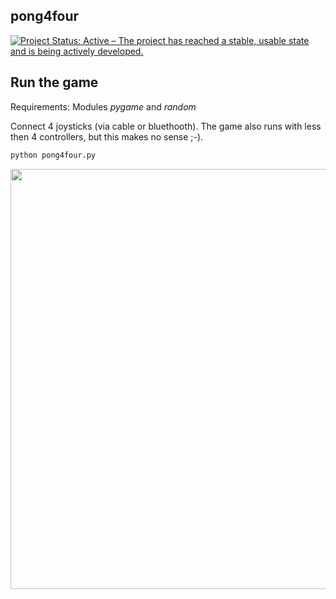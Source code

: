 ## pong4four

[![Project Status: Active – The project has reached a stable, usable
state and is being actively
developed.](http://www.repostatus.org/badges/latest/active.svg)](http://www.repostatus.org/#active)

## Run the game

Requirements: Modules *pygame* and *random*

Connect 4 joysticks (via cable or bluethooth). The game also runs with less then 4 controllers, but this makes no sense ;-).

``` python
python pong4four.py
```

<img src="Figures/pong4four" width="672" style="display: block; margin: auto;" />